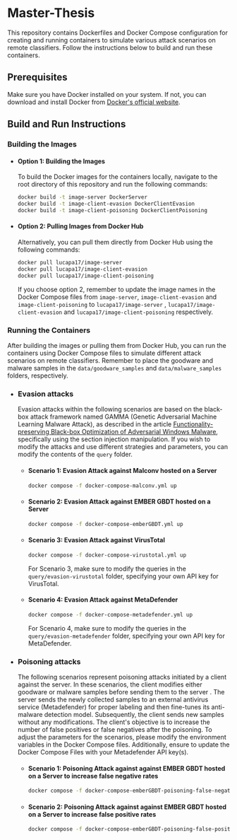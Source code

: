 # Master-Thesis
This repository contains Dockerfiles and Docker Compose configuration for creating and running containers to simulate various attack scenarios on remote classifiers. Follow the instructions below to build and run these containers.

## Prerequisites

Make sure you have Docker installed on your system. If not, you can download and install Docker from [Docker's official website](https://www.docker.com/get-started).

## Build and Run Instructions

### Building the Images

- #### Option 1: Building the Images
  To build the Docker images for the containers locally, navigate to the root directory of this repository and run the following commands:
  ```bash
  docker build -t image-server DockerServer
  docker build -t image-client-evasion DockerClientEvasion
  docker build -t image-client-poisoning DockerClientPoisoning
  ```

- #### Option 2: Pulling Images from Docker Hub
  Alternatively, you can pull them directly from Docker Hub using the following commands:
  ```bash
  docker pull lucapa17/image-server
  docker pull lucapa17/image-client-evasion
  docker pull lucapa17/image-client-poisoning
  ```
  If you choose option 2, remember to update the image names in the Docker Compose files from `image-server`, `image-client-evasion`  and `image-client-poisoning` to `lucapa17/image-server` , `lucapa17/image-client-evasion`  and `lucapa17/image-client-poisoning` respectively.
### Running the Containers

After building the images or pulling them from Docker Hub, you can run the containers using Docker Compose files to simulate different attack scenarios on remote classifiers. Remember to place the goodware and malware samples in the `data/goodware_samples` and `data/malware_samples` folders, respectively.

- ### Evasion attacks
  Evasion attacks within the following scenarios are based on the black-box attack framework named GAMMA (Genetic Adversarial Machine Learning Malware Attack), as described in the article [Functionality-preserving Black-box Optimization of Adversarial Windows Malware](https://arxiv.org/abs/2003.13526), specifically using the section injection manipulation.
  If you wish to modify the attacks and use different strategies and parameters, you can modify the contents of the `query` folder.
  - #### Scenario 1: Evasion Attack against Malconv hosted on a Server
    ```bash
    docker compose -f docker-compose-malconv.yml up
    ```
  - #### Scenario 2: Evasion Attack against EMBER GBDT hosted on a Server
    ```bash
    docker compose -f docker-compose-emberGBDT.yml up
    ```
  - #### Scenario 3: Evasion Attack against VirusTotal
    ```bash
    docker compose -f docker-compose-virustotal.yml up
    ```
    For Scenario 3, make sure to modify the queries in the `query/evasion-virustotal` folder, specifying your own API key for VirusTotal.
  - #### Scenario 4: Evasion Attack against MetaDefender
    ```bash
    docker compose -f docker-compose-metadefender.yml up
    ```
    For Scenario 4, make sure to modify the queries in the `query/evasion-metadefender` folder, specifying your own API key for MetaDefender.
- ### Poisoning attacks
  The following scenarios represent poisoning attacks initiated by a client against the server. In these scenarios, the client modifies either goodware or malware samples before sending them to the server . The server sends the newly collected samples to an external antivirus service (Metadefender) for proper labeling and then fine-tunes its anti-malware detection model. Subsequently, the client sends new samples without any modifications. The client's objective is to increase the number of false positives or false negatives after the poisoning. To adjust the parameters for the scenarios, please modify the environment variables in the Docker Compose files. Additionally, ensure to update the Docker Compose Files with your Metadefender API key(s).
  - #### Scenario 1: Poisoning Attack against against EMBER GBDT hosted on a Server to increase false negative rates
    ```bash
    docker compose -f docker-compose-emberGBDT-poisoning-false-negatives.yml up
    ```
  - #### Scenario 2: Poisoning Attack against against EMBER GBDT hosted on a Server to increase false positive rates
    ```bash
    docker compose -f docker-compose-emberGBDT-poisoning-false-positives.yml up
    ```
